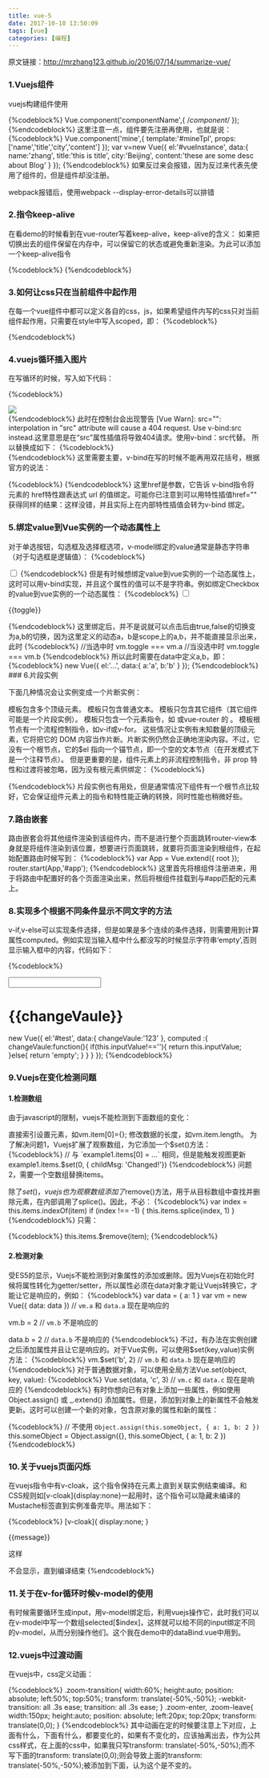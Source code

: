 ```yaml
---
title: vue-5
date: 2017-10-10 13:50:09
tags: [vue]
categories: [编程]
---
```

原文链接：http://mrzhang123.github.io/2016/07/14/summarize-vue/

### 1.Vuejs组件

vuejs构建组件使用

{%codeblock%}
Vue.component('componentName',{ /*component*/ });
{%endcodeblock%}
这里注意一点，组件要先注册再使用，也就是说：
{%codeblock%}
Vue.component('mine',{
           template:'#mineTpl',
           props:['name','title','city','content']
        });
 var v=new Vue({
      el:'#vueInstance',
      data:{
          name:'zhang',
          title:'this is title',
         city:'Beijing',
         content:'these are some desc about Blog'
     }
});
{%endcodeblock%}
如果反过来会报错，因为反过来代表先使用了组件的，但是组件却没注册。

webpack报错后，使用webpack --display-error-details可以排错
### 2.指令keep-alive

在看demo的时候看到在vue-router写着keep-alive，keep-alive的含义：
如果把切换出去的组件保留在内存中，可以保留它的状态或避免重新渲染。为此可以添加一个keep-alive指令

{%codeblock%}
<component :is='curremtView' keep-alive></component>
{%endcodeblock%}
### 3.如何让css只在当前组件中起作用

在每一个vue组件中都可以定义各自的css，js，如果希望组件内写的css只对当前组件起作用，只需要在style中写入scoped，即：
{%codeblock%}
<style scoped></style>
{%endcodeblock%}
### 4.vuejs循环插入图片

在写循环的时候，写入如下代码：

{%codeblock%}
<div class="bio-slide" v-for="item in items">   
    <img src="{{item.image}}">
</div>
{%endcodeblock%}
此时在控制台会出现警告
[Vue Warn]: src="": interpolation in "src" attribute will cause a 404 request. Use v-bind:src instead.这里意思是在“src”属性插值将导致404请求。使用v-bind：src代替。
所以替换成如下：
{%codeblock%}
<div class="bio-slide" v-for="item in items">   
    <img v-bind:src="item.image">
</div>
{%endcodeblock%}
这里需要主要，v-bind在写的时候不能再用双花括号，根据官方的说法：

{%codeblock%}
<a v-bind:href="url"></a>
{%endcodeblock%}
这里href是参数，它告诉 v-bind指令将元素的 href特性跟表达式 url 的值绑定。可能你已注意到可以用特性插值href="" 获得同样的结果：这样没错，并且实际上在内部特性插值会转为v-bind 绑定。
### 5.绑定value到Vue实例的一个动态属性上

对于单选按钮，勾选框及选择框选项，v-model绑定的value通常是静态字符串（对于勾选框是逻辑值）：
{%codeblock%}
<!-- `toggle` 为 true 或 false -->
<input type="checkbox" v-model="toggle">
{%endcodeblock%}
但是有时候想绑定value到vue实例的一个动态属性上，这时可以用v-bind实现，并且这个属性的值可以不是字符串。例如绑定Checkbox的value到vue实例的一个动态属性：
{%codeblock%}
<input 
	type="checkbox"
	v-model="toggle"
	v-bind:true-value="a"
	v-bind:false-value="b">
<p>{{toggle}}</p>
{%endcodeblock%}
这里绑定后，并不是说就可以点击后由true,false的切换变为a,b的切换，因为这里定义的动态a，b是scope上的a,b，并不能直接显示出来，此时
{%codeblock%}
//当选中时
vm.toggle === vm.a
//当没选中时
vm.toggle === vm.b
{%endcodeblock%}
所以此时需要在data中定义a,b，即：
{%codeblock%}
new Vue({
    el:'...',
    data:{
        a:'a',
        b:'b'    
    }
});
{%endcodeblock%}
### 6.片段实例

下面几种情况会让实例变成一个片断实例：

模板包含多个顶级元素。
模板只包含普通文本。
模板只包含其它组件（其它组件可能是一个片段实例）。
模板只包含一个元素指令，如<partial> 或vue-router 的 <router-view>。
模板根节点有一个流程控制指令，如v-if或v-for。
这些情况让实例有未知数量的顶级元素，它将把它的 DOM 内容当作片断。片断实例仍然会正确地渲染内容。不过，它没有一个根节点，它的$el 指向一个锚节点，即一个空的文本节点（在开发模式下是一个注释节点）。
但是更重要的是，组件元素上的非流程控制指令，非 prop 特性和过渡将被忽略，因为没有根元素供绑定：
{%codeblock%}
<!-- 不可以，因为没有根元素 -->
<example v-show="ok" transition="fade"></example>
 
<!-- props 可以 -->
<example :prop="someData"></example>
 
<!-- 流程控制可以，但是不能有过渡 -->
<example v-if="ok"></example>
{%endcodeblock%}
片段实例也有用处，但是通常情况下组件有一个根节点比较好，它会保证组件元素上的指令和特性能正确的转换，同时性能也稍微好些。

### 7.路由嵌套

路由嵌套会将其他组件渲染到该组件内，而不是进行整个页面跳转router-view本身就是将组件渲染到该位置，想要进行页面跳转，就要将页面渲染到根组件，在起始配置路由时候写到：
{%codeblock%}
var App = Vue.extend({ root });
router.start(App,'#app');
{%endcodeblock%}
这里首先将根组件注册进来，用于将路由中配置好的各个页面渲染出来，然后将根组件挂载到与#app匹配的元素上。

### 8.实现多个根据不同条件显示不同文字的方法

v-if,v-else可以实现条件选择，但是如果是多个连续的条件选择，则需要用到计算属性computed。例如实现当输入框中什么都没写的时候显示字符串‘empty’,否则显示输入框中的内容，代码如下：

{%codeblock%}
<div id="test">
  <input type="text" v-model="inputValue">
  <h1>{{changeVaule}}</h1>
</div>

new Vue({
  el:'#test',
  data:{
    changeVaule:'123'
  },
  computed :{
    changeVaule:function(){
      if(this.inputValue!==''){
        return this.inputValue;
      }else{
        return 'empty';
      }
    }
  }
});
{%endcodeblock%}
### 9.Vuejs在变化检测问题

#### 1.检测数组

由于javascript的限制，vuejs不能检测到下面数组的变化：

直接索引设置元素，如vm.item[0]={};
修改数据的长度，如vm.item.length。
为了解决问题1，Vuejs扩展了观察数组，为它添加一个$set()方法：
{%codeblock%}
// 与 `example1.items[0] = ...` 相同，但是能触发视图更新
example1.items.$set(0, { childMsg: 'Changed!'})
{%endcodeblock%}
问题2，需要一个空数组替换items。

除了$set()，vuejs也为观察数组添加了$remove()方法，用于从目标数组中查找并删除元素，在内部调用了splice()。因此，不必：
{%codeblock%}
var index = this.items.indexOf(item)
if (index !== -1) {
  this.items.splice(index, 1)
}
{%endcodeblock%}
只需：

{%codeblock%}
this.items.$remove(item);
{%endcodeblock%}
#### 2.检测对象

受ES5的显示，Vuejs不能检测到对象属性的添加或删除。因为Vuejs在初始化时候将属性转化为getter/setter，所以属性必须在data对象才能让Vuejs转换它，才能让它是响应的，例如：
{%codeblock%}
var data = { a: 1 }
var vm = new Vue({
  data: data
})
// `vm.a` 和 `data.a` 现在是响应的
 
vm.b = 2
// `vm.b` 不是响应的
 
data.b = 2
// `data.b` 不是响应的
{%endcodeblock%}
不过，有办法在实例创建之后添加属性并且让它是响应的。对于Vue实例，可以使用$set(key,value)实例方法：
{%codeblock%}
vm.$set('b', 2)
// `vm.b` 和 `data.b` 现在是响应的
{%endcodeblock%}
对于普通数据对象，可以使用全局方法Vue.set(object, key, value):
{%codeblock%}
Vue.set(data, 'c', 3)
// `vm.c` 和 `data.c` 现在是响应的
{%endcodeblock%}
有时你想向已有对象上添加一些属性，例如使用 Object.assign() 或 _.extend() 添加属性。但是，添加到对象上的新属性不会触发更新。这时可以创建一个新的对象，包含原对象的属性和新的属性：


{%codeblock%}
// 不使用 `Object.assign(this.someObject, { a: 1, b: 2 })`
this.someObject = Object.assign({}, this.someObject, { a: 1, b: 2 })
{%endcodeblock%}
### 10.关于vuejs页面闪烁

在vuejs指令中有v-cloak，这个指令保持在元素上直到关联实例结束编译。和CSS规则如[v-cloak]{display:none}一起用时，这个指令可以隐藏未编译的Mustache标签直到实例准备完毕。用法如下：

{%codeblock%}
[v-cloak]{
    display:none;
}

<div v-cloak>{{message}}</div>

这样<div>不会显示，直到编译结束
{%endcodeblock%}
### 11.关于在v-for循环时候v-model的使用

有时候需要循环生成input，用v-model绑定后，利用vuejs操作它，此时我们可以在v-model中写一个数组selected[$index]，这样就可以给不同的input绑定不同的v-model，从而分别操作他们。这个我在demo中的dataBind.vue中用到。

### 12.vuejs中过渡动画

在vuejs中，css定义动画：

{%codeblock%}
.zoom-transition{
      width:60%;
      height:auto;
      position: absolute;
      left:50%;
      top:50%;
      transform: translate(-50%,-50%);
      -webkit-transition: all .3s ease;
      transition: all .3s ease;
  }
  .zoom-enter, .zoom-leave{
      width:150px;
      height:auto;
      position: absolute;
      left:20px;
      top:20px;
      transform: translate(0,0);
  }
{%endcodeblock%}
其中动画在定的时候要注意上下对应，上面有什么，下面有什么，都要变化的，如果有不变化的，应该抽离出去，作为公共css样式，在上面的css中，如果我只写transform: translate(-50%,-50%);而不写下面的transform: translate(0,0);则会导致上面的transform: translate(-50%,-50%);被添加到下面，认为这个是不变的。



